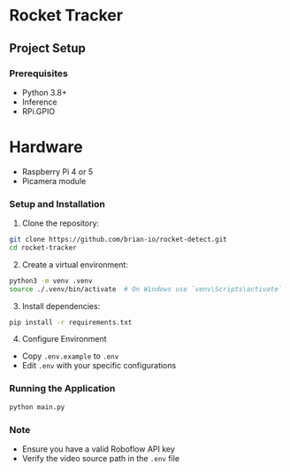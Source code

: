 # Rocket Tracker

## Project Setup

### Prerequisites
- Python 3.8+
- Inference
- RPi.GPIO
# Hardware
- Raspberry Pi 4 or 5
- Picamera module

### Setup and Installation

1. Clone the repository:
```bash
git clone https://github.com/brian-io/rocket-detect.git
cd rocket-tracker
```

2. Create a virtual environment:
```bash
python3 -m venv .venv
source ./.venv/bin/activate  # On Windows use `venv\Scripts\activate`
```

3. Install dependencies:
```bash
pip install -r requirements.txt
```

4. Configure Environment
- Copy `.env.example` to `.env`
- Edit `.env` with your specific configurations

### Running the Application
```bash
python main.py
```

### Note
- Ensure you have a valid Roboflow API key
- Verify the video source path in the `.env` file